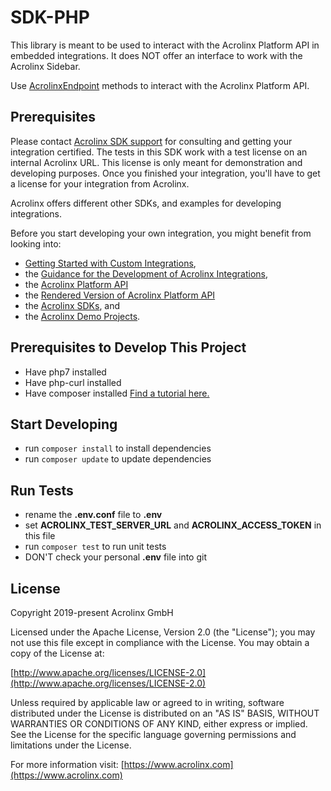 # SDK-PHP

This library is meant to be used to interact with the Acrolinx Platform API in embedded integrations.
It does NOT offer an interface to work with the Acrolinx Sidebar.

Use [AcrolinxEndpoint](https://github.com/acrolinx/sdk-php/blob/master/src/AcrolinxEndpoint.php) methods to interact with the 
Acrolinx Platform API.

## Prerequisites

Please contact [Acrolinx SDK support](https://github.com/acrolinx/acrolinx-coding-guidance/blob/master/topics/sdk-support.md)
for consulting and getting your integration certified.
The tests in this SDK work with a test license on an internal Acrolinx URL.
This license is only meant for demonstration and developing purposes.
Once you finished your integration, you'll have to get a license for your integration from Acrolinx.
  
Acrolinx offers different other SDKs, and examples for developing integrations.

Before you start developing your own integration, you might benefit from looking into:

* [Getting Started with Custom Integrations](https://docs.acrolinx.com/customintegrations),
* the [Guidance for the Development of Acrolinx Integrations](https://github.com/acrolinx/acrolinx-coding-guidance),
* the [Acrolinx Platform API](https://github.com/acrolinx/platform-api)
* the [Rendered Version of Acrolinx Platform API](https://acrolinxapi.docs.apiary.io/#)
* the [Acrolinx SDKs](https://github.com/acrolinx?q=sdk), and
* the [Acrolinx Demo Projects](https://github.com/acrolinx?q=demo).

## Prerequisites to Develop This Project

* Have php7 installed
* Have php-curl installed
* Have composer installed [Find a tutorial here.](https://www.hostinger.com/tutorials/how-to-install-composer)

## Start Developing

* run `composer install` to install dependencies
* run `composer update` to update dependencies

## Run Tests
* rename the **.env.conf** file to **.env**
* set **ACROLINX_TEST_SERVER_URL** and **ACROLINX_ACCESS_TOKEN** in this file
* run `composer test` to run unit tests
* DON'T check your personal **.env** file into git

## License

Copyright 2019-present Acrolinx GmbH

Licensed under the Apache License, Version 2.0 (the "License");
you may not use this file except in compliance with the License.
You may obtain a copy of the License at:

[http://www.apache.org/licenses/LICENSE-2.0](http://www.apache.org/licenses/LICENSE-2.0)

Unless required by applicable law or agreed to in writing, software
distributed under the License is distributed on an "AS IS" BASIS,
WITHOUT WARRANTIES OR CONDITIONS OF ANY KIND, either express or implied.
See the License for the specific language governing permissions and
limitations under the License.

For more information visit: [https://www.acrolinx.com](https://www.acrolinx.com)
